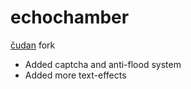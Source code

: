 # echochamber
[čudan](https://notabug.org/navska/cudan) fork
+ Added captcha and anti-flood system
+ Added more text-effects
